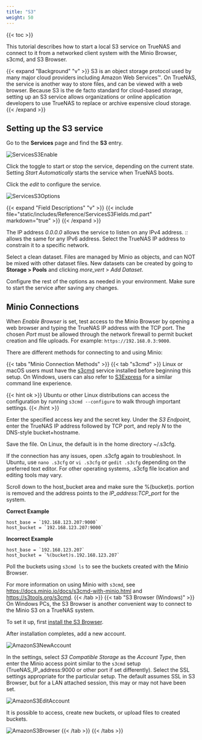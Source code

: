 ```yaml
---
title: "S3"
weight: 50
---
```


{{< toc >}}

This tutorial describes how to start a local S3 service on TrueNAS and connect to it from a networked client system with the Minio Browser, s3cmd, and S3 Browser.

{{< expand "Background" "v" >}}
S3 is an object storage protocol used by many major cloud providers including Amazon Web Services™.
On TrueNAS, the service is another way to store files, and can be viewed with a web browser.
Because S3 is the de facto standard for cloud-based storage, setting up an S3 service allows organizations or online application developers to use TrueNAS to replace or archive expensive cloud storage.
{{< /expand >}}

## Setting up the S3 service

Go to the **Services** page and find the **S3** entry.

![ServicesS3Enable](/images/CORE/12.0/ServicesS3Enable.png "Services S3 Enable")

Click the toggle to start or stop the service, depending on the current state.
Setting *Start Automatically* starts the service when TrueNAS boots.

Click the <i class="material-icons" aria-hidden="true" title="Configure">edit</i> to configure the service.

![ServicesS3Options](/images/CORE/12.0/ServicesS3Options.png "S3 Service Options")

{{< expand "Field Descriptions" "v" >}}
{{< include file="static/includes/Reference/ServicesS3Fields.md.part" markdown="true" >}}
{{< /expand >}}

The IP address *0.0.0.0* allows the service to listen on any IPv4 address.
*::* allows the same for any IPv6 address.
Select the TrueNAS IP address to constrain it to a specific network.

Select a clean dataset.
Files are managed by Minio as objects, and can NOT be mixed with other dataset files.
New datasets can be created by going to **Storage > Pools** and clicking <i class="material-icons" aria-hidden="true" title="Options">more_vert</i> > *Add Dataset*.

Configure the rest of the options as needed in your environment.
Make sure to start the service after saving any changes.

## Minio Connections

When *Enable Browser* is set, test access to the Minio Browser by opening a web browser and typing the TrueNAS IP address with the TCP port.
The chosen *Port* must be allowed through the network firewall to permit bucket creation and file uploads.
For example: `https://192.168.0.3:9000`.

There are different methods for connecting to and using Minio:

{{< tabs "Minio Connection Methods" >}}
{{< tab "s3cmd" >}}
Linux or macOS users must have the [s3cmd](https://s3tools.org/s3cmd) service installed before beginning this setup.
On Windows, users can also refer to [S3Express](https://www.s3express.com/) for a similar command line experience.

{{< hint ok >}}
Ubuntu or other Linux distributions can access the configuration by running `s3cmd --configure` to walk through important settings.
{{< /hint >}}

Enter the specified access key and the secret key.
Under the *S3 Endpoint*, enter the TrueNAS IP address followed by TCP port, and reply *N* to the DNS-style bucket+hostname. 

Save the file.
On Linux, the default is in the home directory <file>\~/.s3cfg</file>.

If the connection has any issues, open <file>.s3cfg</file> again to troubleshoot.
In Ubuntu, use `nano .s3cfg` or `vi .s3cfg` or `gedit .s3cfg` depending on the preferred text editor.
For other operating systems, .s3cfg file location and editing tools may vary. 

Scroll down to the host_bucket area and make sure the %(bucket)s. portion is removed and the address points to the *IP_address:TCP_port* for the system.

**Correct Example**
```
host_base = `192.168.123.207:9000`
host_bucket = `192.168.123.207:9000`
```

**Incorrect Example**
```
host_base = `192.168.123.207`
host_bucket = `%(bucket)s.192.168.123.207`
```

Poll the buckets using `s3cmd ls` to see the buckets created with the Minio Browser.

For more information on using Minio with `s3cmd`, see https://docs.minio.io/docs/s3cmd-with-minio.html and https://s3tools.org/s3cmd.
{{< /tab >}}
{{< tab "S3 Browser (Windows)" >}}
On Windows PCs, the S3 Browser is another convenient way to connect to the Minio S3 on a TrueNAS system.

To set it up, first [install the S3 Browser](https://s3-browser.en.uptodown.com/windows).

After installation completes, add a new account. 

![AmazonS3NewAccount](/images/CORE/AmazonS3NewAccount.png "S3 Browser: New Account")

In the settings, select *S3 Compatible Storage* as the *Account Type*, then enter the Minio access point similar to the `s3cmd` setup (TrueNAS_IP_address:9000 or other port if set differently).
Select the SSL settings appropriate for the particular setup.
The default assumes SSL in S3 Browser, but for a LAN attached session, this may or may not have been set.

![AmazonS3EditAccount](/images/CORE/AmazonS3EditAccount.png)

It is possible to access, create new buckets, or upload files to created buckets.

![AmazonS3Browser](/images/CORE/AmazonS3Browser.png "S3 Browser")
{{< /tab >}}
{{< /tabs >}}
